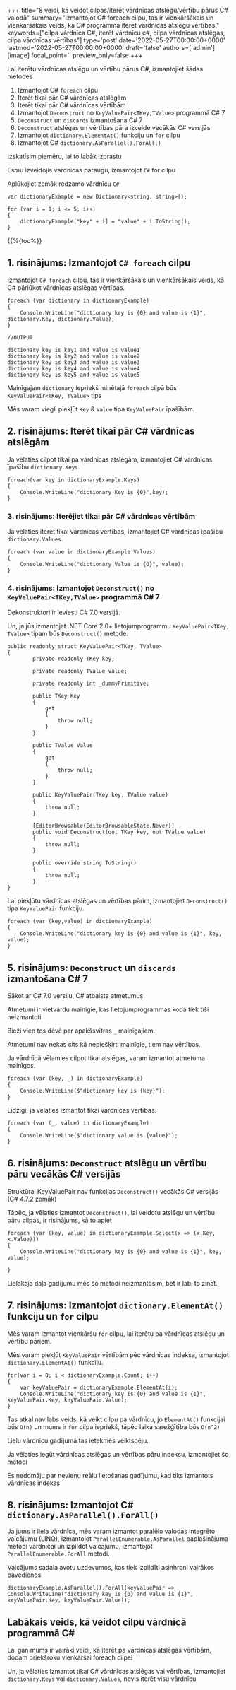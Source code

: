 +++
title="8 veidi, kā veidot cilpas/iterēt vārdnīcas atslēgu/vērtību pārus C# valodā"
summary="Izmantojot C# foreach cilpu, tas ir vienkāršākais un vienkāršākais veids, kā C# programmā iterēt vārdnīcas atslēgu vērtības."
keywords=["cilpa vārdnīca C#, iterēt vārdnīcu c#, cilpa vārdnīcas atslēgas, cilpa vārdnīcas vērtības"]
type='post'
date='2022-05-27T00:00:00+0000'
lastmod='2022-05-27T00:00:00+0000'
draft='false'
authors=['admin']
[image]
focal_point=''
preview_only=false
+++

Lai iterētu vārdnīcas atslēgu un vērtību pārus C#, izmantojiet šādas metodes

1. Izmantojot C# `foreach` cilpu
2. Iterēt tikai pār C# vārdnīcas atslēgām
3. Iterēt tikai pār C# vārdnīcas vērtībām
4. Izmantojot `Deconstruct` no `KeyValuePair<TKey,TValue>` programmā C# 7
5. `Deconstruct` un `discards` izmantošana C# 7 
6. `Deconstruct` atslēgas un vērtības pāra izveide vecākās C# versijās
7. Izmantojot `dictionary.ElementAt()` funkciju un `for` cilpu
8. Izmantojot C# `dictionary.AsParallel().ForAll()` 

Izskatīsim piemēru, lai to labāk izprastu 

Esmu izveidojis vārdnīcas paraugu, izmantojot `C#` for cilpu

Aplūkojiet zemāk redzamo vārdnīcu `C#` 

```
var dictionaryExample = new Dictionary<string, string>();

for (var i = 1; i <= 5; i++)
{
    dictionaryExample["key" + i] = "value" + i.ToString();
}
```

{{%{toc%}}

## 1. risinājums: Izmantojot `C# foreach` cilpu

Izmantojot `C# foreach` cilpu, tas ir vienkāršākais un vienkāršākais veids, kā C# pārlūkot vārdnīcas atslēgas vērtības.

```
foreach (var dictionary in dictionaryExample)
{
    Console.WriteLine("dictionary key is {0} and value is {1}", dictionary.Key, dictionary.Value);
}

//OUTPUT

dictionary key is key1 and value is value1
dictionary key is key2 and value is value2
dictionary key is key3 and value is value3
dictionary key is key4 and value is value4
dictionary key is key5 and value is value5
```

Mainīgajam `dictionary` iepriekš minētajā `foreach` cilpā būs `KeyValuePair<TKey, TValue>` tips 

Mēs varam viegli piekļūt `Key` &amp; `Value` tipa `KeyValuePair` īpašībām.

## 2. risinājums: Iterēt tikai pār C# vārdnīcas atslēgām

Ja vēlaties cilpot tikai pa vārdnīcas atslēgām, izmantojiet C# vārdnīcas īpašību `dictionary.Keys`.

```
foreach(var key in dictionaryExample.Keys)
{
    Console.WriteLine("dictionary Key is {0}",key);
}
```

### 3. risinājums: Iterējiet tikai pār C# vārdnīcas vērtībām

Ja vēlaties iterēt tikai vārdnīcas vērtības, izmantojiet C# vārdnīcas īpašību `dictionary.Values`.

```
foreach (var value in dictionaryExample.Values)
{
    Console.WriteLine("dictionary Value is {0}", value);
}
```

### 4. risinājums: Izmantojot `Deconstruct()` no `KeyValuePair<TKey,TValue>` programmā C# 7

Dekonstruktori ir ieviesti C# 7.0 versijā.
 
Un, ja jūs izmantojat .NET Core 2.0+ lietojumprogrammu `KeyValuePair<TKey, TValue>` tipam būs `Deconstruct()` metode.

```
public readonly struct KeyValuePair<TKey, TValue>
{
        private readonly TKey key;

        private readonly TValue value;

        private readonly int _dummyPrimitive;

        public TKey Key
        {
            get
            {
                throw null;
            }
        }

        public TValue Value
        {
            get
            {
                throw null;
            }
        }

        public KeyValuePair(TKey key, TValue value)
        {
            throw null;
        }

        [EditorBrowsable(EditorBrowsableState.Never)]
        public void Deconstruct(out TKey key, out TValue value)
        {
            throw null;
        }

        public override string ToString()
        {
            throw null;
        }
}
```

Lai piekļūtu vārdnīcas atslēgas un vērtības pārim, izmantojiet `Deconstruct()` tipa `KeyValuePair` funkciju.

```
foreach (var (key,value) in dictionaryExample)
{
    Console.WriteLine("dictionary key is {0} and value is {1}", key, value);
}
```

## 5. risinājums: `Deconstruct` un `discards` izmantošana C# 7 

Sākot ar C# 7.0 versiju, C# atbalsta atmetumus 

Atmetumi ir vietvārdu mainīgie, kas lietojumprogrammas kodā tiek tīši neizmantoti 

Bieži vien tos dēvē par apakšsvītras `_` mainīgajiem.

Atmetumi nav nekas cits kā nepiešķirti mainīgie, tiem nav vērtības.

Ja vārdnīcā vēlamies cilpot tikai atslēgas, varam izmantot atmetuma mainīgos.

```
foreach (var (key, _) in dictionaryExample)
{
    Console.WriteLine($"dictionary key is {key}");
}
```
Līdzīgi, ja vēlaties izmantot tikai vārdnīcas vērtības.

```
foreach (var (_, value) in dictionaryExample)
{
    Console.WriteLine($"dictionary value is {value}");
}
```

## 6. risinājums: `Deconstruct` atslēgu un vērtību pāru vecākās C# versijās


Struktūrai KeyValuePair nav funkcijas `Deconstruct()` vecākās C# versijās (C# 4.7.2 zemāk) 

Tāpēc, ja vēlaties izmantot `Deconstruct()`, lai veidotu atslēgu un vērtību pāru cilpas, ir risinājums, kā to apiet 

```
foreach (var (key, value) in dictionaryExample.Select(x => (x.Key, x.Value)))
{
    Console.WriteLine("dictionary key is {0} and value is {1}", key, value);

}
```

Lielākajā daļā gadījumu mēs šo metodi neizmantosim, bet ir labi to zināt.

## 7. risinājums: Izmantojot `dictionary.ElementAt()` funkciju un `for` cilpu

Mēs varam izmantot vienkāršu `for` cilpu, lai iterētu pa vārdnīcas atslēgu un vērtību pāriem.

Mēs varam piekļūt `KeyValuePair` vērtībām pēc vārdnīcas indeksa, izmantojot `dictionary.ElementAt()` funkciju.

```
for(var i = 0; i < dictionaryExample.Count; i++)
{
    var keyValuePair = dictionaryExample.ElementAt(i);
    Console.WriteLine("dictionary key is {0} and value is {1}", keyValuePair.Key, keyValuePair.Value);
}
```

Tas atkal nav labs veids, kā veikt cilpu pa vārdnīcu, jo `ElementAt()` funkcijai būs `O(n)` un mums ir `for` cilpa iepriekš, tāpēc laika sarežģītība būs `O(n^2)` 

Lielu vārdnīcu gadījumā tas ietekmēs veiktspēju.

Ja vēlaties iegūt vārdnīcas atslēgas un vērtības pāru indeksu, izmantojiet šo metodi 

Es nedomāju par nevienu reālu lietošanas gadījumu, kad tiks izmantots vārdnīcas indekss 

## 8. risinājums: Izmantojot C# `dictionary.AsParallel().ForAll()`

Ja jums ir liela vārdnīca, mēs varam izmantot paralēlo valodas integrēto vaicājumu (LINQ), izmantojot `ParallelEnumerable.AsParallel` paplašinājuma metodi vārdnīcai un izpildot vaicājumu, izmantojot `ParallelEnumerable.ForAll` metodi.

Vaicājums sadala avotu uzdevumos, kas tiek izpildīti asinhroni vairākos pavedienos

```
dictionaryExample.AsParallel().ForAll(keyValuePair => 
Console.WriteLine("dictionary key is {0} and value is {1}", keyValuePair.Key, keyValuePair.Value));
```

## Labākais veids, kā veidot cilpu vārdnīcā programmā C# 

Lai gan mums ir vairāki veidi, kā iterēt pa vārdnīcas atslēgas vērtībām, dodam priekšroku vienkāršai foreach cilpei 

Un, ja vēlaties izmantot tikai C# vārdnīcas atslēgas vai vērtības, izmantojiet `dictionary.Keys` vai `dictionary.Values`, nevis iterēt visu vārdnīcu 







